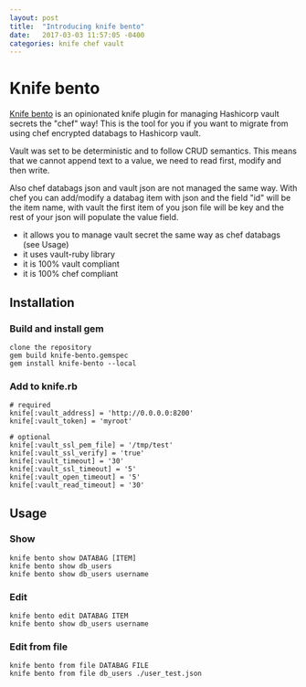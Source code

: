 ```yaml
---
layout: post
title:  "Introducing knife bento"
date:   2017-03-03 11:57:05 -0400
categories: knife chef vault
---
```


# Knife bento

[Knife bento](https://github.com/baptiste-bonnaudet/knife-bento) is an opinionated knife plugin for managing Hashicorp vault secrets the "chef" way! This is the tool for you if you want to migrate from using chef encrypted databags to Hashicorp vault.

Vault was set to be deterministic and to follow CRUD semantics. This means that we cannot append text to a value, we need to read first, modify and then write.

Also chef databags json and vault json are not managed the same way. With chef you can add/modify a databag item with json and the field "id" will be the item name, with vault the first item of you json file will be key and the rest of your json will populate the value field.

* it allows you to manage vault secret the same way as chef databags (see Usage)
* it uses vault-ruby library
* it is 100% vault compliant
* it is 100% chef compliant

## Installation
### Build and install gem
```
clone the repository
gem build knife-bento.gemspec
gem install knife-bento --local
```
### Add to knife.rb
```
# required
knife[:vault_address] = 'http://0.0.0.0:8200'
knife[:vault_token] = 'myroot'

# optional
knife[:vault_ssl_pem_file] = '/tmp/test'
knife[:vault_ssl_verify] = 'true'
knife[:vault_timeout] = '30'
knife[:vault_ssl_timeout] = '5'
knife[:vault_open_timeout] = '5'
knife[:vault_read_timeout] = '30'
```


## Usage
### Show
```
knife bento show DATABAG [ITEM]
knife bento show db_users
knife bento show db_users username
```

### Edit
```
knife bento edit DATABAG ITEM
knife bento show db_users username
```

### Edit from file
```
knife bento from file DATABAG FILE
knife bento from file db_users ./user_test.json
```
